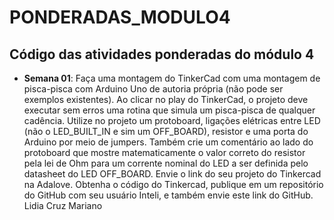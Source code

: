 # PONDERADAS_MODULO4
## Código das atividades ponderadas do módulo 4 </br>
- **Semana 01**: Faça uma montagem do TinkerCad com uma montagem de pisca-pisca com Arduino Uno de autoria própria (não pode ser exemplos existentes). Ao clicar no play do TinkerCad, o projeto deve executar sem erros uma rotina que simula um pisca-pisca de qualquer cadência. Utilize no projeto um protoboard, ligações elétricas entre LED (não o LED_BUILT_IN e sim um OFF_BOARD), resistor e uma porta do Arduino por meio de jumpers. Também crie um comentário ao lado do protoboard que mostre matematicamente o valor correto do resistor pela lei de Ohm para um corrente nominal do LED a ser definida pelo datasheet do LED OFF_BOARD. Envie o link do seu projeto do Tinkercad na Adalove. Obtenha o código do Tinkercad, publique em um repositório do GitHub com seu usuário Inteli, e também envie este link do GitHub.</br>
Lidia Cruz Mariano

